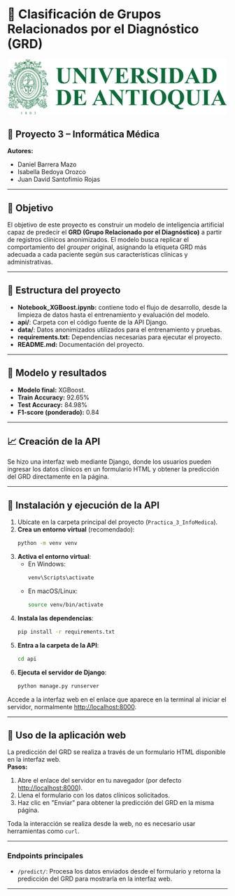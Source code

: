 # 🎯 Clasificación de Grupos Relacionados por el Diagnóstico (GRD)

<p align="center">
  <img src="logoU.png" alt="Logo UdeA" width="500"/>
</p>

## 📘 Proyecto 3 – Informática Médica

**Autores:**

- Daniel Barrera Mazo
- Isabella Bedoya Orozco
- Juan David Santofimio Rojas

---

## 🧠 Objetivo

El objetivo de este proyecto es construir un modelo de inteligencia artificial capaz de predecir el **GRD (Grupo Relacionado por el Diagnóstico)** a partir de registros clínicos anonimizados. El modelo busca replicar el comportamiento del _grouper_ original, asignando la etiqueta GRD más adecuada a cada paciente según sus características clínicas y administrativas.

---

## 📂 Estructura del proyecto

- **Notebook_XGBoost.ipynb:** contiene todo el flujo de desarrollo, desde la limpieza de datos hasta el entrenamiento y evaluación del modelo.
- **api/**: Carpeta con el código fuente de la API Django.
- **data/**: Datos anonimizados utilizados para el entrenamiento y pruebas.
- **requirements.txt:** Dependencias necesarias para ejecutar el proyecto.
- **README.md:** Documentación del proyecto.

---

## 🤖 Modelo y resultados

- **Modelo final:** XGBoost.
- **Train Accuracy:** 92.65%
- **Test Accuracy:** 84.98%
- **F1-score (ponderado):** 0.84

---

## 📈 Creación de la API

Se hizo una interfaz web mediante Django, donde los usuarios pueden ingresar los datos clínicos en un formulario HTML y obtener la predicción del GRD directamente en la página.

---

## 🚀 Instalación y ejecución de la API

1. Ubícate en la carpeta principal del proyecto (`Practica_3_InfoMedica`).
2. **Crea un entorno virtual** (recomendado):
   ```bash
   python -m venv venv
   ```
3. **Activa el entorno virtual**:
   - En Windows:
     ```bash
     venv\Scripts\activate
     ```
   - En macOS/Linux:
     ```bash
     source venv/bin/activate
     ```
4. **Instala las dependencias**:
   ```bash
   pip install -r requirements.txt
   ```
5. **Entra a la carpeta de la API**:
   ```bash
   cd api
   ```
6. **Ejecuta el servidor de Django**:
   ```bash
   python manage.py runserver
   ```

Accede a la interfaz web en el enlace que aparece en la terminal al iniciar el servidor, normalmente [http://localhost:8000](http://localhost:8000).

---

## 🧪 Uso de la aplicación web

La predicción del GRD se realiza a través de un formulario HTML disponible en la interfaz web.  
**Pasos:**
1. Abre el enlace del servidor en tu navegador (por defecto [http://localhost:8000](http://localhost:8000)).
2. Llena el formulario con los datos clínicos solicitados.
3. Haz clic en "Enviar" para obtener la predicción del GRD en la misma página.

Toda la interacción se realiza desde la web, no es necesario usar herramientas como `curl`.

---

### Endpoints principales

- `/predict/`: Procesa los datos enviados desde el formulario y retorna la predicción del GRD para mostrarla en la interfaz web.

---